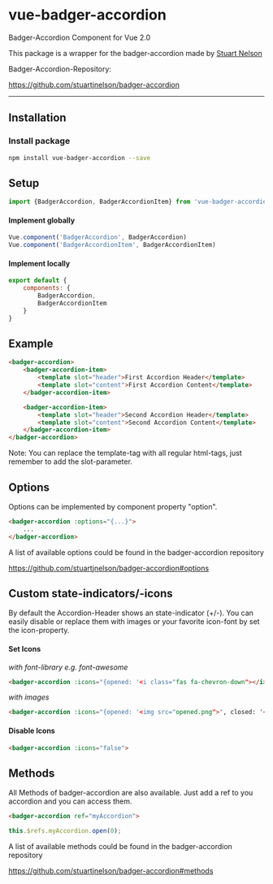 # vue-badger-accordion
Badger-Accordion Component for Vue 2.0

This package is a wrapper for the badger-accordion made by [Stuart Nelson](https://github.com/stuartjnelson)

Badger-Accordion-Repository:

https://github.com/stuartjnelson/badger-accordion

---

## Installation

### Install package

```bash
npm install vue-badger-accordion --save
```

## Setup

```javascript
import {BadgerAccordion, BadgerAccordionItem} from 'vue-badger-accordion'
```

#### Implement globally

```javascript
Vue.component('BadgerAccordion', BadgerAccordion)
Vue.component('BadgerAccordionItem', BadgerAccordionItem)
```


#### Implement locally

```javascript
export default {
    components: {
        BadgerAccordion,
        BadgerAccordionItem
    }
}
```

## Example

```html
<badger-accordion>
    <badger-accordion-item>
        <template slot="header">First Accordion Header</template>    
        <template slot="content">First Accordion Content</template>  
    </badger-accordion-item>

    <badger-accordion-item>
        <template slot="header">Second Accordion Header</template>    
        <template slot="content">Second Accordion Content</template>  
    </badger-accordion-item>
</badger-accordion>
```

Note: You can replace the template-tag with all regular html-tags, just remember to add the slot-parameter.

## Options

Options can be implemented by component property "option".

```html
<badger-accordion :options="{...}">
    ...
</badger-accordion>
```
A list of available options could be found in the badger-accordion repository

https://github.com/stuartjnelson/badger-accordion#options

## Custom state-indicators/-icons

By default the Accordion-Header shows an state-indicator (+/-).
You can easily disable or replace them with images or your favorite icon-font by set the icon-property.

#### Set Icons

*with font-library e.g. font-awesome*
```html
<badger-accordion :icons="{opened: '<i class="fas fa-chevron-down"></i>', closed: '<i class="fas fa-chevron-up"></i>'}">
```
*with images*
```html
<badger-accordion :icons="{opened: '<img src="opened.png">', closed: '<img src="closed.png">'}">
```

#### Disable Icons

```html
<badger-accordion :icons="false">
```

## Methods

All Methods of badger-accordion are also available. Just add a ref to you accordion and you can access them.

```html
<badger-accordion ref="myAccordion">
```

```javascript
this.$refs.myAccordion.open(0);
```

A list of available methods could be found in the badger-accordion repository

https://github.com/stuartjnelson/badger-accordion#methods
